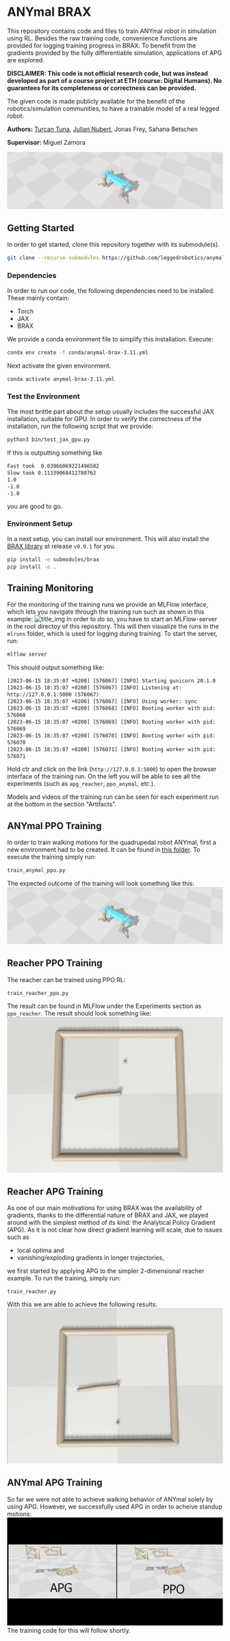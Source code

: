 # ANYmal BRAX
This repository contains code and files to train ANYmal robot in simulation using RL. 
Besides the raw training code, convenience functions are provided for logging training progress in BRAX. 
To benefit from the gradients provided by the fully differentiable simulation, applications of APG are explored.

**DISCLAIMER: This code is not official research code, but was instead developed as part of a course project at ETH (course: Digital Humans). No guarantees for its completeness or correctness can be provided.**

The given code is made publicly available for the benefit of the robotics/simulation communities, to have a trainable model of a real legged robot.

**Authors:** [Turcan Tuna](https://www.turcantuna.com/), [Julian Nubert](https://www.juliannubert.com), Jonas Frey, Sahana Betschen

**Supervisor:** Miguel Zamora

![title_img](images/anymal_running.gif)

## Getting Started
In order to get started, clone this repository together with its submodule(s).

```bash
git clone --recurse-submodules https://github.com/leggedrobotics/anymal_brax.git
```

### Dependencies
In order to run our code, the following dependencies need to be installed. These mainly contain:
* Torch
* JAX
* BRAX

We provide a conda environment file to simplify this installation. Execute:
```bash
conda env create -f conda/anymal-brax-3.11.yml
```
Next activate the given environment.
```bash
conda activate anymal-brax-3.11.yml
```

### Test the Environment
The most brittle part about the setup usually includes the successful JAX installation, suitable for GPU. In order to verify the correctness of the installation, run the following script that we provide:
```bash
python3 bin/test_jax_gpu.py
```
If this is outputting something like
```
Fast took  0.03966069221496582
Slow took 0.11339068412780762
1.0
-1.0
-1.0
```
you are good to go.

### Environment Setup
In a next setup, you can install our environment. This will also install the [BRAX library](https://github.com/google/brax/tree/v0.9.1) at release `v0.9.1` for you.
```bash
pip install -e submodules/brax
pip install -e .
```

## Training Monitoring
For the monitoring of the training runs we provide an MLFlow interface, which lets you navigate through the training run such as shown in this example:
![title_img](images/mlflow_example.gif)
In order to do so, you have to start an MLFlow-server in the root directoy of this repository. This will then visualize the runs in the `mlruns` folder, which is used for logging during training.
To start the server, run:
```bash
mlflow server
```
This should output something like:
```
[2023-06-15 18:35:07 +0200] [576067] [INFO] Starting gunicorn 20.1.0
[2023-06-15 18:35:07 +0200] [576067] [INFO] Listening at: http://127.0.0.1:5000 (576067)
[2023-06-15 18:35:07 +0200] [576067] [INFO] Using worker: sync
[2023-06-15 18:35:07 +0200] [576068] [INFO] Booting worker with pid: 576068
[2023-06-15 18:35:07 +0200] [576069] [INFO] Booting worker with pid: 576069
[2023-06-15 18:35:07 +0200] [576070] [INFO] Booting worker with pid: 576070
[2023-06-15 18:35:07 +0200] [576071] [INFO] Booting worker with pid: 576071
```
Hold ctr and click on the link (`http://127.0.0.1:5000`) to open the browser interface of the training run.
On the left you will be able to see all the experiments (such as `apg_reacher`, `ppo_anymal`, etc.).

Models and videos of the training run can be seen for each experiment run at the bottom in the section "Artifacts".

## ANYmal PPO Training
In order to train walking motions for the quadrupedal robot ANYmal, first a new environment had to be created. It can be found in [this folder](./src/anymal_brax/envs/).
To execute the training simply run:
```bash
train_anymal_ppo.py
```
The expected outcome of the training will look something like this:
![title_img](images/anymal_running.gif)

## Reacher PPO Training
The reacher can be trained using PPO RL:
```bash
train_reacher_ppo.py
```
The result can be found in MLFlow under the Experiments section as `ppo_reacher`. The result should look something like:
![reacher_ppo](images/reacher_ppo.gif)

## Reacher APG Training
As one of our main motivations for using BRAX was the availability of gradients, thanks to the differential nature of BRAX and JAX, we played around with the simplest method of its kind:
the Analytical Policy Gradient (APG). As it is not clear how direct gradient learning will scale, due to issues such as
* local optima and
* vanishing/exploding gradients in longer trajectories,

we first started by applying APG to the simpler 2-dimensional reacher example.
To run the training, simply run:
```
train_reacher.py
```
With this we are able to achieve the following results:
![reacher_apg](images/reacher_apg.gif)

## ANYmal APG Training
So far we were not able to achieve walking behavior of ANYmal solely by using APG. However, we successfully used APG in order to acheive standup motions:
![anymal_apg](images/anymal_apg.gif)
The training code for this will follow shortly.